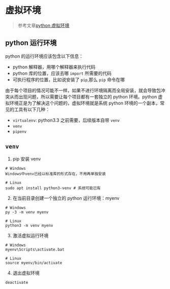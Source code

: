 # 虚拟环境

> 参考文章[python 虚拟环境](https://www.jb51.net/article/214307.htm)

## python 运行环境

python 的运行环境应该包含以下信息：

- python 解释器，用哪个解释器来执行代码
- python 库的位置，应该去哪 `import` 所需要的代码
- 可执行程序的位置，比如说安装了 `pip`,那么 `pip` 命令在哪

由于每个项目的情况可能不一样，如果不进行环境隔离而全局安装，就会导致包冲突从而出现问题，所以需要让每个项目都有一套独立的 python 环境。python 虚拟环境正是为了解决这个问题的，虚拟环境就是系统 python 环境的一个副本，常见的工具有以下几种：

- `virtualenv`: python3.3 之前需要，后续版本自带 `venv`
- `venv`
- `pipenv`

## `venv`

1. pip 安装 venv

```commandline
# Windows
Windows中venv已经以标准库的形式存在，不用再单独安装

# Linux
sudo apt install python3-venv # 系统可能已有
```

2. 在当前目录创建一个独立的 python 运行环境：myenv

```commandline
# Windows
py -3 -m venv myenv

# Linux
python3 -m venv myenv
```

3. 激活虚拟运行环境

```commandline
# Windows
myenv\Scripts\activate.bat

# Linux
source myenv/bin/activate
```

4. 退出虚拟环境

```commandline
deactivate
```
